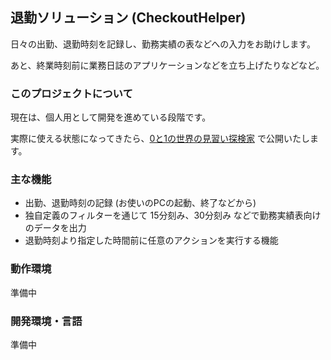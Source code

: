 退勤ソリューション (CheckoutHelper)
--

日々の出勤、退勤時刻を記録し、勤務実績の表などへの入力をお助けします。

あと、終業時刻前に業務日誌のアプリケーションなどを立ち上げたりなどなど。


### このプロジェクトについて

現在は、個人用として開発を進めている段階です。

実際に使える状態になってきたら、[0と1の世界の見習い探検家](http://www.a32kita.net/) で公開いたします。


### 主な機能

 * 出勤、退勤時刻の記録 (お使いのPCの起動、終了などから)
 * 独自定義のフィルターを通じて 15分刻み、30分刻み などで勤務実績表向けのデータを出力
 * 退勤時刻より指定した時間前に任意のアクションを実行する機能


### 動作環境

準備中


### 開発環境・言語

準備中
